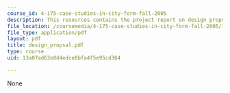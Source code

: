 ```yaml
---
course_id: 4-175-case-studies-in-city-form-fall-2005
description: This resources contains the project report on design proposal in isfahan.
file_location: /coursemedia/4-175-case-studies-in-city-form-fall-2005/13a07ad63e8d4edce8bfa4f5e95cd364_design_propsal.pdf
file_type: application/pdf
layout: pdf
title: design_propsal.pdf
type: course
uid: 13a07ad63e8d4edce8bfa4f5e95cd364

---
```

None